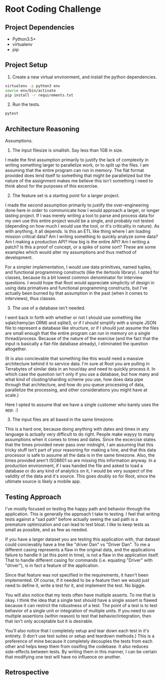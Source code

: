 # Root Coding Challenge

## Project Dependencies

- Python3.5+
- virtualenv
- pip

## Project Setup

1. Create a new virtual environment, and install the python dependencies.

```bash
virtualenv -p python3 env
source env/bin/activate
pip install -r requirements.txt
```

2. Run the tests.

```bash
pytest
```

## Architecture Reasoning

Assumptions.

1. The input filesize is smallish. Say less than 1GB in size.

I made the first assumption primarily to justify the lack of complexity in
writing something larger to parallelize work, or to split up the files. I am
assuming that the entire program can run in memory. The flat format provided
does lend itself to something that might be parallelized but the nature of the
assignment makes me believe this isn't something I need to think about for the
purposes of this excercise.

2. The feature set is a starting point for a larger project.

I made the second assumption primarily to justify the over-engineering done
here in order to communicate how I would approach a larger, or longer lasting
project. If I was merely writing a tool to parse and process data for my own
use this entire project would be a single, and probably not tested (depending
on how much I would use the tool, or it's criticality in nature). As with
anything, it all depends. Is this an ETL like thing where I am loading mission
critical data? Am I writing something to quickly analyze some data?  Am I
making a production API? How big is the entire API? Am I writing a patch? Is
this a proof of concept, or a spike of some sort? These are some examples which
would alter my assumptions and thus method of development.

For a simpler implementation, I would use data primitives, named tuples, and
functional programming constructs (like the itertools library). I opted for
classes, because its a bit lowest common denominator for interview questions. I
would hope that Root would appreciate simplicity of design in using data
primatives and functional programming constructs, but I've actually been burned
by that assumption in the past (when it comes to interviews), thus classes.

3. The use of a database isn't needed.

I went back in forth with whether or not I should use something like
sqlalchemy(an ORM) and sqlite3, or if I should simplify with a simple JSON
file to represent a database like structure, or if I should just assume the
files are small enough that the entire program can run in memory on a single
thread/process. Because of the nature of the exercise (and the fact that the
input is basically a flat-file database already), I eliminated the question
altogether.

(It is also concievable that something like this would need a massive
architecture behind it to service data. I'm sure at Root you are pulling in
Terrabytes of similar data in an hour/day and need to quickly process it. In
which case the question isn't only if you use a database, but how many and what
kind of clusting/sharding scheme you use, how does data pipe through that
architecture, and how do you queue processing of data, parallelize the
processing, and other considerations you might have at scale.)

Here I opted to assume that we have a single customer who barely uses the app. :)

3. The input files are all based in the same timezone.

This is a hard one, because doing anything with dates and times in any language
is actually very difficult to do right. People make wayyy to many assumptions
when it comes to times and dates. Since the excercise states that the times
provided never pass over midnight, I am assuming that this tricky stuff isn't
part of your reasoning for making a hire, and that this data processor is safe
to assume all the data is in the same timezone. Also, the times provided aren't
ISO8601 so are missing this information anyway. In a production environment, if
I was handed the file and asked to load a database or do any kind of analytics
on it, I would be very suspect of the validity of the data and it's source.
This goes doubly so for Root, since the ultimate source is likely a mobile app.

## Testing Approach

I've mostly focused on testing the happy path and behavior through the
application. This is generally the approach I take to testing. I feel that
writing tests against a "sad path" before actually seeing the sad path is a
premature optimization and can lead to test bloat. I like to keep tests as
small as possible, and as few as needed.

If you have a larger dataset you are testing this application with, that
dataset could concievably have a line like "driver Dan" vs "Driver Dan". To me
a different casing represents a flaw in the original data, and the applications
failure to handle it (at this point in time), is not a flaw in the application
itself. That to handle different casing for commands (i.e. equating "Driver"
with "driver"), is in fact a feature of the application.

Since that feature was not specified in the requirements, it hasn't been
implemented. Of course, if it needed to be a feature then we would just need to
define it, write a test for it, and implement the test. No biggie.

You will also notice that my tests often have multiple asserts. To me that is
okay. I think the idea that a single test should have a single assert is flawed
because it can restrict the robustness of a test. The point of a test is to
test behavior of a single unit or integration of multiple units. If you need to
use multiple assertions (within reason) to test that behavior/integration, then
that isn't only acceptable but it is desirable.

You'll also notice that I completely setup and tear down each test in it's
entirety. (I don't use test suites or setup and teardown methods.) This is a
preference of mine because it completely decouples the tests from each other
and helps keep them from ossifing the codebase. It also reduces side-effects
between tests. By writing them in this manner, I can be certain that modifying
one test will have no influence on another.

## Retrospective
